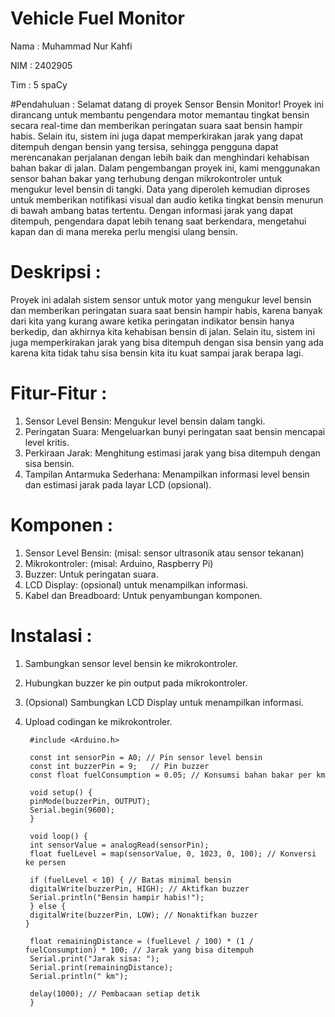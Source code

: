 # Vehicle Fuel Monitor

Nama : Muhammad Nur Kahfi

NIM : 2402905

Tim : 5 spaCy

#Pendahuluan :
Selamat datang di proyek Sensor Bensin Monitor! Proyek ini dirancang untuk membantu pengendara motor memantau tingkat bensin secara real-time dan memberikan peringatan suara saat bensin hampir habis. Selain itu, sistem ini juga dapat memperkirakan jarak yang dapat ditempuh dengan bensin yang tersisa, sehingga pengguna dapat merencanakan perjalanan dengan lebih baik dan menghindari kehabisan bahan bakar di jalan. Dalam pengembangan proyek ini, kami menggunakan sensor bahan bakar yang terhubung dengan mikrokontroler untuk mengukur level bensin di tangki. Data yang diperoleh kemudian diproses untuk memberikan notifikasi visual dan audio ketika tingkat bensin menurun di bawah ambang batas tertentu. Dengan informasi jarak yang dapat ditempuh, pengendara dapat lebih tenang saat berkendara, mengetahui kapan dan di mana mereka perlu mengisi ulang bensin.

# Deskripsi :

Proyek ini adalah sistem sensor untuk motor yang mengukur level bensin dan memberikan peringatan suara saat bensin hampir habis, karena banyak dari kita yang kurang aware ketika peringatan indikator bensin hanya berkedip, dan akhirnya kita kehabisan bensin di jalan. Selain itu, sistem ini juga memperkirakan jarak yang bisa ditempuh dengan sisa bensin yang ada karena kita tidak tahu sisa bensin kita itu kuat sampai jarak berapa lagi. 

# Fitur-Fitur :
1. Sensor Level Bensin: Mengukur level bensin dalam tangki.
2. Peringatan Suara: Mengeluarkan bunyi peringatan saat bensin mencapai level kritis.
3. Perkiraan Jarak: Menghitung estimasi jarak yang bisa ditempuh dengan sisa bensin.
4. Tampilan Antarmuka Sederhana: Menampilkan informasi level bensin dan estimasi jarak pada layar LCD (opsional).

# Komponen :
1. Sensor Level Bensin: (misal: sensor ultrasonik atau sensor tekanan)
2. Mikrokontroler: (misal: Arduino, Raspberry Pi)
3. Buzzer: Untuk peringatan suara.
4. LCD Display: (opsional) untuk menampilkan informasi.
5. Kabel dan Breadboard: Untuk penyambungan komponen.

# Instalasi :
1. Sambungkan sensor level bensin ke mikrokontroler.
2. Hubungkan buzzer ke pin output pada mikrokontroler.
3. (Opsional) Sambungkan LCD Display untuk menampilkan informasi.
4. Upload codingan ke mikrokontroler.

        #include <Arduino.h>

        const int sensorPin = A0; // Pin sensor level bensin
        const int buzzerPin = 9;   // Pin buzzer
        const float fuelConsumption = 0.05; // Konsumsi bahan bakar per km

        void setup() {
        pinMode(buzzerPin, OUTPUT);
        Serial.begin(9600);
        }

        void loop() {
        int sensorValue = analogRead(sensorPin);
        float fuelLevel = map(sensorValue, 0, 1023, 0, 100); // Konversi ke persen

        if (fuelLevel < 10) { // Batas minimal bensin
        digitalWrite(buzzerPin, HIGH); // Aktifkan buzzer
        Serial.println("Bensin hampir habis!");
        } else {
        digitalWrite(buzzerPin, LOW); // Nonaktifkan buzzer
       }

        float remainingDistance = (fuelLevel / 100) * (1 / fuelConsumption) * 100; // Jarak yang bisa ditempuh
        Serial.print("Jarak sisa: ");
        Serial.print(remainingDistance);
        Serial.println(" km");

        delay(1000); // Pembacaan setiap detik
        }
